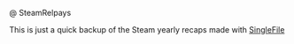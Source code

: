 @ SteamRelpays

This is just a quick backup of the Steam yearly recaps made with [SingleFile](https://github.com/gildas-lormeau/SingleFile)
